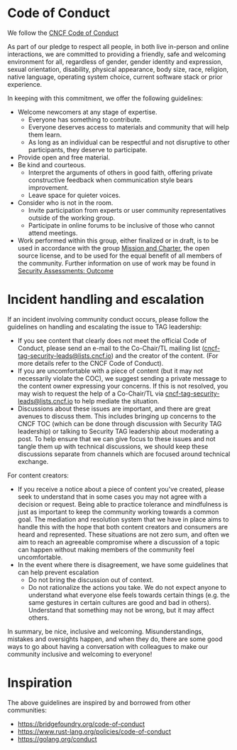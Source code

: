 # Code of Conduct 

We follow the 
[CNCF Code of Conduct](https://github.com/cncf/foundation/blob/master/code-of-conduct.md) 

As part of our pledge to respect all people, in both live in-person and online
interactions, we are committed to providing a friendly, safe and welcoming
environment for all, regardless of gender, gender identity and expression,
sexual orientation, disability, physical appearance, body size, race, religion,
native language, operating system choice, current software stack or prior
experience. 

In keeping with this commitment, we offer the following guidelines:
   * Welcome newcomers at any stage of expertise. 
     * Everyone has something to contribute. 
     * Everyone deserves access to materials and community that will help them learn. 
     * As long as an individual can be respectful and not disruptive to other participants, they deserve to participate.
   * Provide open and free material.
   * Be kind and courteous.
     * Interpret the arguments of others in good faith, offering private
     constructive feedback when communication style bears improvement.
     * Leave space for quieter voices.
   * Consider who is not in the room. 
     * Invite participation from experts or user community representatives
     outside of the working group.
     * Participate in online forums to be inclusive of those who cannot 
     attend meetings.
   * Work performed within this group, either finalized or in draft, is to be used in accordance with the group [Mission and Charter](https://github.com/cncf/tag-security/blob/main/governance/charter.md), the open source license, and to be used for the equal benefit of all members of the community.  Further information on use of work may be found in [Security Assessments: Outcome](https://github.com/cncf/tag-security/tree/main/assessments#outcome)


# Incident handling and escalation

If an incident involving community conduct occurs, please follow the guidelines on handling and escalating the issue to TAG leadership:

- If you see content that clearly does not meet the official Code of Conduct, please send an e-mail to the Co-Chair/TL mailing list (cncf-tag-security-leads@lists.cncf.io) and the creator of the content. (For more details refer to the CNCF Code of Conduct).
- If you are uncomfortable with a piece of content (but it may not necessarily violate the COC), we suggest sending a private message to the content owner expressing your concerns. If this is not resolved, you may wish to request the help of a Co-Chair/TL via cncf-tag-security-leads@lists.cncf.io to help mediate the situation.
- Discussions about these issues are important, and there are great avenues to discuss them. This includes bringing up concerns to the CNCF TOC (which can be done through discussion with Security TAG leadership) or talking to Security TAG leadership about moderating a post. To help ensure that we can give focus to these issues and not tangle them up with technical discussions, we should keep these discussions separate from channels which are focused around technical exchange.

For content creators:
- If you receive a notice about a piece of content you've created, please seek to understand that in some cases you may not agree with a decision or request. Being able to practice tolerance and mindfulness is just as important to keep the community working towards a common goal. The mediation and resolution system that we have in place aims to handle this with the hope that both content creators and consumers are heard and represented. These situations are not zero sum, and often we aim to reach an agreeable compromise where a discussion of a topic can happen without making members of the community feel uncomfortable.
- In the event where there is disagreement, we have some guidelines that can help prevent escalation
  - Do not bring the discussion out of context.
  - Do not rationalize the actions you take. We do not expect anyone to understand what everyone else feels towards certain things (e.g. the same gestures in certain cultures are good and bad in others). Understand that something may not be wrong, but it may affect others.

In summary, be nice, inclusive and welcoming. Misunderstandings, mistakes and oversights happen, and when they do, there are some good ways to go about having a conversation with colleagues to make our community inclusive and welcoming to everyone!

# Inspiration

The above guidelines are inspired by and borrowed from other communities:

* https://bridgefoundry.org/code-of-conduct
* https://www.rust-lang.org/policies/code-of-conduct
* https://golang.org/conduct

